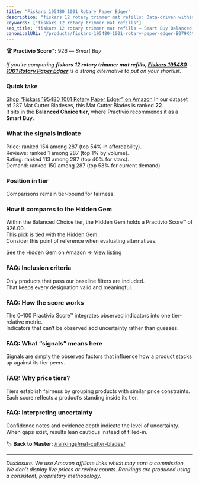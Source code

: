 ```yaml
---
title: "Fiskars 195480 1001 Rotary Paper Edger"
description: "fiskars 12 rotary trimmer mat refills: Data-driven within Balanced Choice ranking using the Practivio Score™. Positioned by quality, value, demand, findability…"
keywords: ["fiskars 12 rotary trimmer mat refills"]
seo_title: "fiskars 12 rotary trimmer mat refills — Smart Buy Balanced Choice (2025)"
canonicalURL: "/products/fiskars-195480-1001-rotary-paper-edger-B079X4XW6M/"
---
```


**🏆 Practivio Score™:** 926 — _Smart Buy_


*If you're comparing **fiskars 12 rotary trimmer mat refills**, **[Fiskars 195480 1001 Rotary Paper Edger](https://www.amazon.com/dp/B079X4XW6M?tag=practivio-20)** is a strong alternative to put on your shortlist.*
### Quick take
[Shop “Fiskars 195480 1001 Rotary Paper Edger” on Amazon](https://www.amazon.com/dp/B079X4XW6M?tag=practivio-20)
In our dataset of 287 Mat Cutter Bladeses, this Mat Cutter Blades is ranked **22**.  
It sits in the **Balanced Choice tier**, where Practivio recommends it as a **Smart Buy**.

### What the signals indicate
Price: ranked 154 among 287 (top 54% in affordability).  
Reviews: ranked 1 among 287 (top 1% by volume).  
Rating: ranked 113 among 287 (top 40% for stars).  
Demand: ranked 150 among 287 (top 53% for current demand).

### Position in tier
Comparisons remain tier-bound for fairness.

### How it compares to the Hidden Gem
Within the Balanced Choice tier, the Hidden Gem holds a Practivio Score™ of 926.00.  
This pick is tied with the Hidden Gem.  
Consider this point of reference when evaluating alternatives.  

See the Hidden Gem on Amazon → [View listing](https://www.amazon.com/dp/B00HV4VV92?tag=practivio-20)

### FAQ: Inclusion criteria
Only products that pass our baseline filters are included.  
That keeps every designation valid and meaningful.

### FAQ: How the score works
The 0–100 Practivio Score™ integrates observed indicators into one tier-relative metric.  
Indicators that can’t be observed add uncertainty rather than guesses.

### FAQ: What “signals” means here
Signals are simply the observed factors that influence how a product stacks up against its tier peers.

### FAQ: Why price tiers?
Tiers establish fairness by grouping products with similar price constraints.  
Each score reflects a product’s standing inside its tier.

### FAQ: Interpreting uncertainty
Confidence notes and evidence depth indicate the level of uncertainty.  
When gaps exist, results lean cautious instead of filled-in.


🏷️ **Back to Master:** [/rankings/mat-cutter-blades/](/rankings/mat-cutter-blades/)

---
_Disclosure: We use Amazon affiliate links which may earn a commission. We don’t display live prices or review counts. Rankings are produced using a consistent, proprietary methodology._

